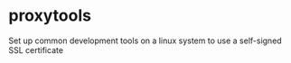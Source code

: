 # proxytools
Set up common development tools on a linux system to use a self-signed SSL certificate
